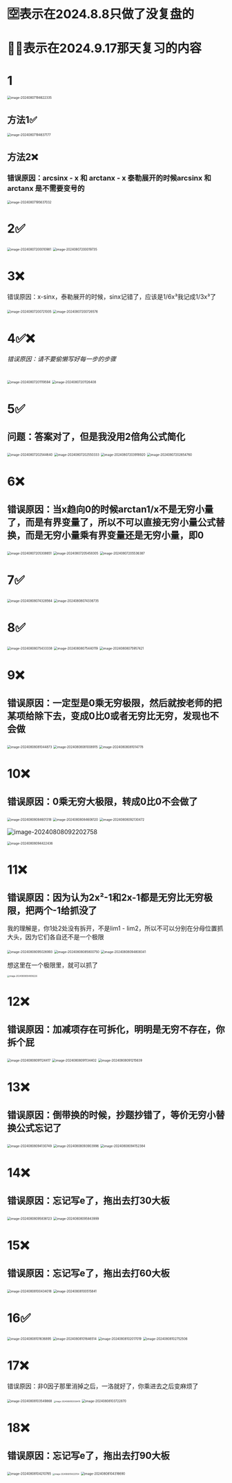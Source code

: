 # 🈳️表示在2024.8.8只做了没复盘的

# 🌟❌表示在2024.9.17那天复习的内容

# 1

<img src="/Users/yuebinghui/Documents/program/github/note/images/image-20240807194622335.png" alt="image-20240807194622335" style="zoom:50%;" />

## 方法1✅

<img src="/Users/yuebinghui/Documents/program/github/note/images/image-20240807194637177.png" alt="image-20240807194637177" style="zoom:50%;" />

## 方法2❌

### 错误原因：arcsinx - x 和 arctanx - x 泰勒展开的时候arcsinx  和 arctanx 是不需要变号的

<img src="/Users/yuebinghui/Documents/program/github/note/images/image-20240807195637032.png" alt="image-20240807195637032" style="zoom:50%;" />

# 2✅

<img src="/Users/yuebinghui/Documents/program/github/note/images/image-20240807200010981.png" alt="image-20240807200010981" style="zoom:50%;" />

<img src="/Users/yuebinghui/Documents/program/github/note/images/image-20240807200019735.png" alt="image-20240807200019735" style="zoom:50%;" />

# 3❌

错误原因：x-sinx，泰勒展开的时候，sinx记错了，应该是1/6x³我记成1/3x³了

<img src="/Users/yuebinghui/Documents/program/github/note/images/image-20240807200721005.png" alt="image-20240807200721005" style="zoom:50%;" />

<img src="/Users/yuebinghui/Documents/program/github/note/images/image-20240807200726576.png" alt="image-20240807200726576" style="zoom:50%;" />

# 4✅❌

###### 错误原因：请不要偷懒写好每一步的步骤

<img src="/Users/yuebinghui/Documents/program/github/note/images/image-20240807201119594.png" alt="image-20240807201119594" style="zoom:50%;" />

<img src="/Users/yuebinghui/Documents/program/github/note/images/image-20240807201126408.png" alt="image-20240807201126408" style="zoom:50%;" />

# 5✅

## 问题：答案对了，但是我没用2倍角公式简化

<img src="/Users/yuebinghui/Documents/program/github/note/images/image-20240807202544640.png" alt="image-20240807202544640" style="zoom:50%;" />

<img src="/Users/yuebinghui/Documents/program/github/note/images/image-20240807202550333.png" alt="image-20240807202550333" style="zoom:50%;" />

<img src="/Users/yuebinghui/Documents/program/github/note/images/image-20240807203918920.png" alt="image-20240807203918920" style="zoom:50%;" />

<img src="/Users/yuebinghui/Documents/program/github/note/images/image-20240807202654760.png" alt="image-20240807202654760" style="zoom:50%;" />

# 6❌

## 错误原因：当x趋向0的时候arctan1/x不是无穷小量了，而是有界变量了，所以不可以直接无穷小量公式替换，而是无穷小量乘有界变量还是无穷小量，即0

<img src="/Users/yuebinghui/Documents/program/github/note/images/image-20240807205308651.png" alt="image-20240807205308651" style="zoom:50%;" />

<img src="/Users/yuebinghui/Documents/program/github/note/images/image-20240807205458305.png" alt="image-20240807205458305" style="zoom:50%;" />

<img src="/Users/yuebinghui/Documents/program/github/note/images/image-20240807205536387.png" alt="image-20240807205536387" style="zoom:50%;" />

# 7✅

<img src="/Users/yuebinghui/Documents/program/github/note/images/image-20240808074328564.png" alt="image-20240808074328564" style="zoom:50%;" />

<img src="/Users/yuebinghui/Documents/program/github/note/images/image-20240808074336735.png" alt="image-20240808074336735" style="zoom:50%;" />

# 8✅

<img src="/Users/yuebinghui/Documents/program/github/note/images/image-20240808075433338.png" alt="image-20240808075433338" style="zoom:50%;" />

<img src="/Users/yuebinghui/Documents/program/github/note/images/image-20240808075440119.png" alt="image-20240808075440119" style="zoom:50%;" />

<img src="/Users/yuebinghui/Documents/program/github/note/images/image-20240808075957421.png" alt="image-20240808075957421" style="zoom:50%;" />

# 9❌

## 错误原因：一定型是0乘无穷极限，然后就按老师的把某项给除下去，变成0比0或者无穷比无穷，发现也不会做

<img src="/Users/yuebinghui/Documents/program/github/note/images/image-20240808081044873.png" alt="image-20240808081044873" style="zoom:50%;" />

<img src="/Users/yuebinghui/Documents/program/github/note/images/image-20240808081008915.png" alt="image-20240808081008915" style="zoom:50%;" />

<img src="/Users/yuebinghui/Documents/program/github/note/images/image-20240808081014778.png" alt="image-20240808081014778" style="zoom:50%;" />

# 10❌

## 错误原因：0乘无穷大极限，转成0比0不会做了

<img src="/Users/yuebinghui/Documents/program/github/note/images/image-20240808084601318.png" alt="image-20240808084601318" style="zoom:50%;" />

<img src="/Users/yuebinghui/Documents/program/github/note/images/image-20240808084606120.png" alt="image-20240808084606120" style="zoom:50%;" />

<img src="/Users/yuebinghui/Documents/program/github/note/images/image-20240808092130472.png" alt="image-20240808092130472" style="zoom:50%;" />

![image-20240808092202758](/Users/yuebinghui/Documents/program/github/note/images/image-20240808092202758.png)

<img src="/Users/yuebinghui/Documents/program/github/note/images/image-20240808094422436.png" alt="image-20240808094422436" style="zoom:50%;" />

# 11❌

## 错误原因：因为认为2x²-1和2x-1都是无穷比无穷极限，把两个-1给抓没了

我的理解是，你1处2处没有拆开，不是lim1 - lim2，所以不可以分别在分母位置抓大头，因为它们各自还不是一个极限

<img src="/Users/yuebinghui/Documents/program/github/note/images/image-20240808095026993.png" alt="image-20240808095026993" style="zoom:50%;" />



<img src="/Users/yuebinghui/Documents/program/github/note/images/image-20240808085800750.png" alt="image-20240808085800750" style="zoom:50%;" />

<img src="/Users/yuebinghui/Documents/program/github/note/images/image-20240808094808341.png" alt="image-20240808094808341" style="zoom:50%;" />

想这里在一个极限里，就可以抓了

<img src="/Users/yuebinghui/Documents/program/github/note/images/image-20240808094908226.png" alt="image-20240808094908226" style="zoom:33%;" />

# 12❌

## 错误原因：加减项存在可拆化，明明是无穷不存在，你拆个屁

<img src="/Users/yuebinghui/Documents/program/github/note/images/image-20240808091124417.png" alt="image-20240808091124417" style="zoom:50%;" />

<img src="/Users/yuebinghui/Documents/program/github/note/images/image-20240808091134402.png" alt="image-20240808091134402" style="zoom:50%;" />

<img src="/Users/yuebinghui/Documents/program/github/note/images/image-20240808091215639.png" alt="image-20240808091215639" style="zoom:50%;" />

# 13❌

## 错误原因：倒带换的时候，抄题抄错了，等价无穷小替换公式忘记了

<img src="/Users/yuebinghui/Documents/program/github/note/images/image-20240808094130749.png" alt="image-20240808094130749" style="zoom:50%;" />

<img src="/Users/yuebinghui/Documents/program/github/note/images/image-20240808093903996.png" alt="image-20240808093903996" style="zoom:50%;" />

<img src="/Users/yuebinghui/Documents/program/github/note/images/image-20240808094152384.png" alt="image-20240808094152384" style="zoom:50%;" />

# 14❌

## 错误原因：忘记写e了，拖出去打30大板

<img src="/Users/yuebinghui/Documents/program/github/note/images/image-20240808095836123.png" alt="image-20240808095836123" style="zoom:50%;" />

<img src="/Users/yuebinghui/Documents/program/github/note/images/image-20240808095843999.png" alt="image-20240808095843999" style="zoom:50%;" />

# 15❌

## 错误原因：忘记写e了，拖出去打60大板

<img src="/Users/yuebinghui/Documents/program/github/note/images/image-20240808100434018.png" alt="image-20240808100434018" style="zoom:50%;" />

<img src="/Users/yuebinghui/Documents/program/github/note/images/image-20240808100515841.png" alt="image-20240808100515841" style="zoom:50%;" />

# 16✅

<img src="/Users/yuebinghui/Documents/program/github/note/images/image-20240808101636895.png" alt="image-20240808101636895" style="zoom:50%;" />

<img src="/Users/yuebinghui/Documents/program/github/note/images/image-20240808101646514.png" alt="image-20240808101646514" style="zoom:50%;" />

<img src="/Users/yuebinghui/Documents/program/github/note/images/image-20240808102017019.png" alt="image-20240808102017019" style="zoom:50%;" />

<img src="/Users/yuebinghui/Documents/program/github/note/images/image-20240808102752506.png" alt="image-20240808102752506" style="zoom:50%;" />

# 17❌

错误原因：非0因子那里消掉之后，一洛就好了，你乘进去之后变麻烦了

<img src="/Users/yuebinghui/Documents/program/github/note/images/image-20240808103549868.png" alt="image-20240808103549868" style="zoom:50%;" />

<img src="/Users/yuebinghui/Documents/program/github/note/images/image-20240808103558476.png" alt="image-20240808103558476" style="zoom:30%;" />

<img src="/Users/yuebinghui/Documents/program/github/note/images/image-20240808103722870.png" alt="image-20240808103722870" style="zoom:50%;" />

# 18❌

## 错误原因：忘记写e了，拖出去打90大板



<img src="/Users/yuebinghui/Documents/program/github/note/images/image-20240808104210765.png" alt="image-20240808104210765" style="zoom:50%;" />

<img src="/Users/yuebinghui/Documents/program/github/note/images/image-20240808104220154.png" alt="image-20240808104220154" style="zoom:30%;" />

<img src="/Users/yuebinghui/Documents/program/github/note/images/image-20240808104316690.png" alt="image-20240808104316690" style="zoom:50%;" />